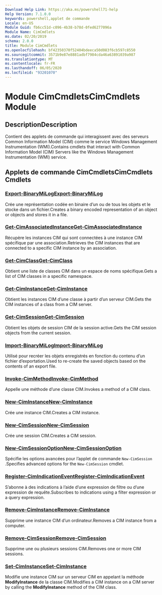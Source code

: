 ```yaml
---
Download Help Link: https://aka.ms/powershell71-help
Help Version: 7.1.0.0
keywords: powershell,applet de commande
Locale: en-US
Module Guid: fb6cc51d-c096-4b38-b78d-0fed6277096a
Module Name: CimCmdlets
ms.date: 02/20/2019
schema: 2.0.0
title: Module CimCmdlets
ms.openlocfilehash: bf42350370f52404bdeeca50d083f6cb597c8550
ms.sourcegitcommit: 3571b9e87e8881adbf7984cda46a63891039a987
ms.translationtype: MT
ms.contentlocale: fr-FR
ms.lasthandoff: 06/05/2020
ms.locfileid: "93201070"
---
```

# <span data-ttu-id="f2567-103">Module CimCmdlets</span><span class="sxs-lookup"><span data-stu-id="f2567-103">CimCmdlets Module</span></span>

## <span data-ttu-id="f2567-104">Description</span><span class="sxs-lookup"><span data-stu-id="f2567-104">Description</span></span>

<span data-ttu-id="f2567-105">Contient des applets de commande qui interagissent avec des serveurs Common Information Model (CIM) comme le service Windows Management Instrumentation (WMI).</span><span class="sxs-lookup"><span data-stu-id="f2567-105">Contains cmdlets that interact with Common Information Model (CIM) Servers like the Windows Management Instrumentation (WMI) service.</span></span>

## <span data-ttu-id="f2567-106">Applets de commande CimCmdlets</span><span class="sxs-lookup"><span data-stu-id="f2567-106">CimCmdlets Cmdlets</span></span>

### [<span data-ttu-id="f2567-107">Export-BinaryMiLog</span><span class="sxs-lookup"><span data-stu-id="f2567-107">Export-BinaryMiLog</span></span>](Export-BinaryMiLog.md)
<span data-ttu-id="f2567-108">Crée une représentation codée en binaire d’un ou de tous les objets et le stocke dans un fichier.</span><span class="sxs-lookup"><span data-stu-id="f2567-108">Creates a binary encoded representation of an object or objects and stores it in a file.</span></span>

### [<span data-ttu-id="f2567-109">Get-CimAssociatedInstance</span><span class="sxs-lookup"><span data-stu-id="f2567-109">Get-CimAssociatedInstance</span></span>](Get-CimAssociatedInstance.md)
<span data-ttu-id="f2567-110">Récupère les instances CIM qui sont connectées à une instance CIM spécifique par une association.</span><span class="sxs-lookup"><span data-stu-id="f2567-110">Retrieves the CIM instances that are connected to a specific CIM instance by an association.</span></span>

### [<span data-ttu-id="f2567-111">Get-CimClass</span><span class="sxs-lookup"><span data-stu-id="f2567-111">Get-CimClass</span></span>](Get-CimClass.md)
<span data-ttu-id="f2567-112">Obtient une liste de classes CIM dans un espace de noms spécifique.</span><span class="sxs-lookup"><span data-stu-id="f2567-112">Gets a list of CIM classes in a specific namespace.</span></span>

### [<span data-ttu-id="f2567-113">Get-CimInstance</span><span class="sxs-lookup"><span data-stu-id="f2567-113">Get-CimInstance</span></span>](Get-CimInstance.md)
<span data-ttu-id="f2567-114">Obtient les instances CIM d’une classe à partir d’un serveur CIM.</span><span class="sxs-lookup"><span data-stu-id="f2567-114">Gets the CIM instances of a class from a CIM server.</span></span>

### [<span data-ttu-id="f2567-115">Get-CimSession</span><span class="sxs-lookup"><span data-stu-id="f2567-115">Get-CimSession</span></span>](Get-CimSession.md)
<span data-ttu-id="f2567-116">Obtient les objets de session CIM de la session active.</span><span class="sxs-lookup"><span data-stu-id="f2567-116">Gets the CIM session objects from the current session.</span></span>

### [<span data-ttu-id="f2567-117">Import-BinaryMiLog</span><span class="sxs-lookup"><span data-stu-id="f2567-117">Import-BinaryMiLog</span></span>](Import-BinaryMiLog.md)
<span data-ttu-id="f2567-118">Utilisé pour recréer les objets enregistrés en fonction du contenu d’un fichier d’exportation.</span><span class="sxs-lookup"><span data-stu-id="f2567-118">Used to re-create the saved objects based on the contents of an export file.</span></span>

### [<span data-ttu-id="f2567-119">Invoke-CimMethod</span><span class="sxs-lookup"><span data-stu-id="f2567-119">Invoke-CimMethod</span></span>](Invoke-CimMethod.md)
<span data-ttu-id="f2567-120">Appelle une méthode d’une classe CIM.</span><span class="sxs-lookup"><span data-stu-id="f2567-120">Invokes a method of a CIM class.</span></span>

### [<span data-ttu-id="f2567-121">New-CimInstance</span><span class="sxs-lookup"><span data-stu-id="f2567-121">New-CimInstance</span></span>](New-CimInstance.md)
<span data-ttu-id="f2567-122">Crée une instance CIM.</span><span class="sxs-lookup"><span data-stu-id="f2567-122">Creates a CIM instance.</span></span>

### [<span data-ttu-id="f2567-123">New-CimSession</span><span class="sxs-lookup"><span data-stu-id="f2567-123">New-CimSession</span></span>](New-CimSession.md)
<span data-ttu-id="f2567-124">Crée une session CIM.</span><span class="sxs-lookup"><span data-stu-id="f2567-124">Creates a CIM session.</span></span>

### [<span data-ttu-id="f2567-125">New-CimSessionOption</span><span class="sxs-lookup"><span data-stu-id="f2567-125">New-CimSessionOption</span></span>](New-CimSessionOption.md)
<span data-ttu-id="f2567-126">Spécifie les options avancées pour l’applet de commande `New-CimSession` .</span><span class="sxs-lookup"><span data-stu-id="f2567-126">Specifies advanced options for the `New-CimSession` cmdlet.</span></span>

### [<span data-ttu-id="f2567-127">Register-CimIndicationEvent</span><span class="sxs-lookup"><span data-stu-id="f2567-127">Register-CimIndicationEvent</span></span>](Register-CimIndicationEvent.md)
<span data-ttu-id="f2567-128">S’abonne à des indications à l’aide d’une expression de filtre ou d’une expression de requête.</span><span class="sxs-lookup"><span data-stu-id="f2567-128">Subscribes to indications using a filter expression or a query expression.</span></span>

### [<span data-ttu-id="f2567-129">Remove-CimInstance</span><span class="sxs-lookup"><span data-stu-id="f2567-129">Remove-CimInstance</span></span>](Remove-CimInstance.md)
<span data-ttu-id="f2567-130">Supprime une instance CIM d’un ordinateur.</span><span class="sxs-lookup"><span data-stu-id="f2567-130">Removes a CIM instance from a computer.</span></span>

### [<span data-ttu-id="f2567-131">Remove-CimSession</span><span class="sxs-lookup"><span data-stu-id="f2567-131">Remove-CimSession</span></span>](Remove-CimSession.md)
<span data-ttu-id="f2567-132">Supprime une ou plusieurs sessions CIM.</span><span class="sxs-lookup"><span data-stu-id="f2567-132">Removes one or more CIM sessions.</span></span>

### [<span data-ttu-id="f2567-133">Set-CimInstance</span><span class="sxs-lookup"><span data-stu-id="f2567-133">Set-CimInstance</span></span>](Set-CimInstance.md)
<span data-ttu-id="f2567-134">Modifie une instance CIM sur un serveur CIM en appelant la méthode **ModifyInstance** de la classe CIM.</span><span class="sxs-lookup"><span data-stu-id="f2567-134">Modifies a CIM instance on a CIM server by calling the **ModifyInstance** method of the CIM class.</span></span>

